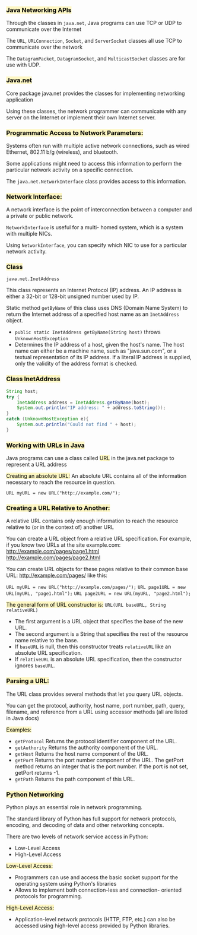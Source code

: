 ### <mark style="background: #FFF3A3A6;">Java Networking APIs</mark>

Through the classes in ``java.net``, Java programs can use TCP or UDP to communicate over the Internet

The ``URL``, ``URLConnection``, ``Socket``, and ``ServerSocket`` classes all use TCP to communicate over the network

The ``DatagramPacket``, ``DatagramSocket``, and ``MulticastSocket`` classes are for use with UDP.

### <mark style="background: #FFF3A3A6;">Java.net</mark>

Core package java.net provides the classes for implementing networking application

Using these classes, the network programmer can communicate with any server on the Internet or implement their own Internet server.

### <mark style="background: #FFF3A3A6;">Programmatic Access to Network Parameters:</mark>

Systems often run with multiple active network connections, such as wired Ethernet, 802.11 b/g (wireless), and bluetooth.

Some applications might need to access this information to perform the particular network activity on a specific connection.

The ``java.net.NetworkInterface`` class provides access to this information.

### <mark style="background: #FFF3A3A6;">Network Interface:</mark>

A network interface is the point of interconnection between a computer and a private or public network.

``NetworkInterface`` is useful for a multi- homed system, which is a system with multiple NICs.

Using ``NetworkInterface``, you can specify which NIC to use for a particular network activity.

### <mark style="background: #FFF3A3A6;">Class</mark>

``java.net.InetAddress``

This class represents an Internet Protocol (IP) address. An IP address is either a 32-bit or 128-bit unsigned number used by IP.

Static method ``getByName`` of this class uses DNS (Domain Name System) to return the Internet address of a specified host name as an ``InetAddress`` object.
- ``public static InetAddress getByName(String host)`` throws ``UnknownHostException``
- Determines the IP address of a host, given the host's name. The host name can either be a machine name, such as "java.sun.com", or a textual representation of its IP address. If a literal IP address is supplied, only the validity of the address format is checked.

### <mark style="background: #FFF3A3A6;">Class InetAddress</mark>

```Java
String host;
try {
	InetAddress address = InetAddress.getByName(host);
	System.out.println("IP address: " + address.toString());
}
catch (UnknownHostException e){
	System.out.println("Could not find " + host);
}
```

### <mark style="background: #FFF3A3A6;">Working with URLs in Java</mark>

Java programs can use a class called <mark style="background: #FFF3A3A6;">URL</mark> in the java.net package to represent a URL address

<mark style="background: #FFF3A3A6;">Creating an absolute URL:</mark> An absolute URL contains all of the information necessary to reach the resource in question.

`URL myURL = new URL("http://example.com/");`

### <mark style="background: #FFF3A3A6;">Creating a URL Relative to Another:</mark>

A relative URL contains only enough information to reach the resource relative to (or in the context of) another URL

You can create a URL object from a relative URL specification. For example, if you know two URLs at the site example.com:
http://example.com/pages/page1.html
http://example.com/pages/page2.html

You can create URL objects for these pages relative to their common base URL: http://example.com/pages/ like this:

``URL myURL = new URL("http://example.com/pages/");``
``URL page1URL = new URL(myURL, "page1.html");``
``URL page2URL = new URL(myURL, "page2.html");``

 <mark style="background: #FFF3A3A6;">The general form of URL constructor is:</mark>
``URL(URL baseURL, String relativeURL)``
- The first argument is a URL object that specifies the base of the new URL.
- The second argument is a String that specifies the rest of the resource name relative to the base.
- If ``baseURL`` is null, then this constructor treats ``relativeURL`` like an absolute URL specification.
- If ``relativeURL`` is an absolute URL specification, then the constructor ignores ``baseURL``.

### <mark style="background: #FFF3A3A6;">Parsing a URL:</mark>

The URL class provides several methods that let you query URL objects.

You can get the protocol, authority, host name, port number, path, query, filename, and reference from a URL using accessor methods (all are listed in Java docs)

<mark style="background: #FFF3A3A6;">Examples:</mark>
- ``getProtocol`` Returns the protocol identifier component of the URL.
- ``getAuthority`` Returns the authority component of the URL.
- ``getHost`` Returns the host name component of the URL.
- ``getPort`` Returns the port number component of the URL. The getPort method returns an integer that is the port number. If the port is not set, getPort returns -1.
- ``getPath`` Returns the path component of this URL.

### <mark style="background: #FFF3A3A6;">Python Networking</mark>

Python plays an essential role in network programming.

The standard library of Python has full support for network protocols, encoding, and decoding of data and other networking concepts.

There are two levels of network service access in Python:
- Low-Level Access
- High-Level Access

<mark style="background: #FFF3A3A6;">Low-Level Access:</mark>
- Programmers can use and access the basic socket support for the operating system using Python's libraries
- Allows to implement both connection-less and connection- oriented protocols for programming.

<mark style="background: #FFF3A3A6;">High-Level Access:</mark>
- Application-level network protocols (HTTP, FTP, etc.) can also be accessed using high-level access provided by Python libraries.